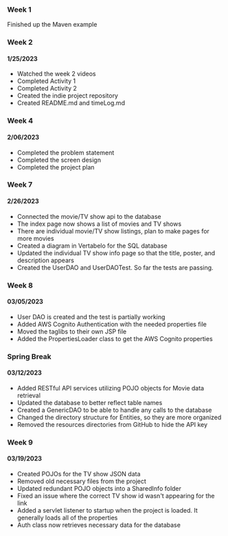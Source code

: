 <h3>Week 1</h3>
<p>Finished up the Maven example</p>
<h3>Week 2</h3>
<h4>1/25/2023</h4>
<ul>
    <li>Watched the week 2 videos</li>
    <li>Completed Activity 1</li>
    <li>Completed Activity 2</li>
    <li>Created the indie project repository</li>
    <li>Created README.md and timeLog.md</li>
</ul>
<h3>Week 4</h3>
<h4>2/06/2023</h4>
<ul>
    <li>Completed the problem statement</li>
    <li>Completed the screen design</li>
    <li>Completed the project plan</li>
</ul>
<h3>Week 7</h3>
<h4>2/26/2023</h4>
<ul>
    <li>Connected the movie/TV show api to the database</li>
    <li>The index page now shows a list of movies and TV shows</li>
    <li>There are individual movie/TV show listings, plan to make pages for more movies</li>
    <li>Created a diagram in Vertabelo for the SQL database</li>
    <li>Updated the individual TV show info page so that the title, poster, and description appears</li>
    <li>Created the UserDAO and UserDAOTest. So far the tests are passing.</li>
</ul>
<h3>Week 8</h3>
<h4>03/05/2023</h4>
<ul>
    <li>User DAO is created and the test is partially working</li>
    <li>Added AWS Cognito Authentication with the needed properties file</li>
    <li>Moved the taglibs to their own JSP file</li>
    <li>Added the PropertiesLoader class to get the AWS Cognito properties</li>
</ul>
<h3>Spring Break</h3>
<h4>03/12/2023</h4>
<ul>
    <li>Added RESTful API services utilizing POJO objects for Movie data retrieval</li>
    <li>Updated the database to better reflect table names</li>
    <li>Created a GenericDAO to be able to handle any calls to the database</li>
    <li>Changed the directory structure for Entities, so they are more organized</li>
    <li>Removed the resources directories from GitHub to hide the API key</li>
</ul>
<h3>Week 9</h3>
<h4>03/19/2023</h4>
<ul>
    <li>Created POJOs for the TV show JSON data</li>
    <li>Removed old necessary files from the project</li>
    <li>Updated redundant POJO objects into a SharedInfo folder</li>
    <li>Fixed an issue where the correct TV show id wasn't appearing for the link</li>
    <li>Added a servlet listener to startup when the project is loaded. It generally loads all of the properties</li>
    <li>Auth class now retrieves necessary data for the database</li>
</ul>